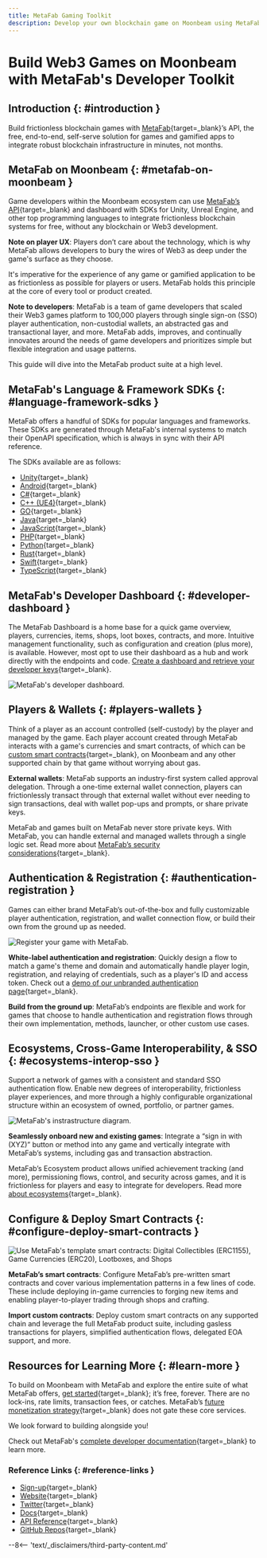 ```yaml
---
title: MetaFab Gaming Toolkit
description: Develop your own blockchain game on Moonbeam using MetaFab! MetaFab streamlines game development with its easy-to-use API and language and framework SDKs.
---
```


# Build Web3 Games on Moonbeam with MetaFab's Developer Toolkit

## Introduction {: #introduction } 

Build frictionless blockchain games with [MetaFab](https://www.trymetafab.com/){target=_blank}’s API, the free, end-to-end, self-serve solution for games and gamified apps to integrate robust blockchain infrastructure in minutes, not months.

## MetaFab on Moonbeam {: #metafab-on-moonbeam }

Game developers within the Moonbeam ecosystem can use [MetaFab’s API](https://docs.trymetafab.com/reference/getcollections){target=_blank} and dashboard with SDKs for Unity, Unreal Engine, and other top programming languages to integrate frictionless blockchain systems for free, without any blockchain or Web3 development.

**Note on player UX**: Players don’t care about the technology, which is why MetaFab allows developers to bury the wires of Web3 as deep under the game's surface as they choose. 

It's imperative for the experience of any game or gamified application to be as frictionless as possible for players or users. MetaFab holds this principle at the core of every tool or product created.

**Note to developers**: MetaFab is a team of game developers that scaled their Web3 games platform to 100,000 players through single sign-on (SSO) player authentication, non-custodial wallets, an abstracted gas and transactional layer, and more. MetaFab adds, improves, and continually innovates around the needs of game developers and prioritizes simple but flexible integration and usage patterns.

This guide will dive into the MetaFab product suite at a high level.

## MetaFab's Language & Framework SDKs {: #language-framework-sdks }

MetaFab offers a handful of SDKs for popular languages and frameworks. These SDKs are generated through MetaFab's internal systems to match their OpenAPI specification, which is always in sync with their API reference. 

The SDKs available are as follows:

- [Unity](https://docs.trymetafab.com/docs/c-unity){target=_blank}
- [Android](https://docs.trymetafab.com/docs/android){target=_blank}
- [C#](https://docs.trymetafab.com/docs/c-sdk){target=_blank}
- [C++ (UE4)](https://docs.trymetafab.com/docs/c-unreal-engine-4-sdk){target=_blank}
- [GO](https://docs.trymetafab.com/docs/go){target=_blank}
- [Java](https://docs.trymetafab.com/docs/java){target=_blank}
- [JavaScript](https://docs.trymetafab.com/docs/javascript){target=_blank}
- [PHP](https://docs.trymetafab.com/docs/php){target=_blank}
- [Python](https://docs.trymetafab.com/docs/python){target=_blank}
- [Rust](https://docs.trymetafab.com/docs/rust){target=_blank}
- [Swift](https://docs.trymetafab.com/docs/swift-ios){target=_blank}
- [TypeScript](https://docs.trymetafab.com/docs/typescript){target=_blank}

## MetaFab's Developer Dashboard {: #developer-dashboard }

The MetaFab Dashboard is a home base for a quick game overview, players, currencies, items, shops, loot boxes, contracts, and more. Intuitive management functionality, such as configuration and creation (plus more), is available. However, most opt to use their dashboard as a hub and work directly with the endpoints and code. [Create a dashboard and retrieve your developer keys](https://dashboard.trymetafab.com/auth/register){target=_blank}.

![MetaFab's developer dashboard.](/images/builders/integrations/gaming/metafab/metafab-1.webp)

## Players & Wallets {: #players-wallets }

Think of a player as an account controlled (self-custody) by the player and managed by the game. Each player account created through MetaFab interacts with a game's currencies and smart contracts, of which can be [custom smart contracts](https://docs.trymetafab.com/docs/implementing-gasless-transactions){target=_blank}, on Moonbeam and any other supported chain by that game without worrying about gas.

**External wallets**: MetaFab supports an industry-first system called approval delegation. Through a one-time external wallet connection, players can frictionlessly transact through that external wallet without ever needing to sign transactions, deal with wallet pop-ups and prompts, or share private keys.

MetaFab and games built on MetaFab never store private keys. With MetaFab, you can handle external and managed wallets through a single logic set. Read more about [MetaFab’s security considerations](https://docs.trymetafab.com/docs/security){target=_blank}.

## Authentication & Registration {: #authentication-registration }

Games can either brand MetaFab’s out-of-the-box and fully customizable player authentication, registration, and wallet connection flow, or build their own from the ground up as needed.

![Register your game with MetaFab.](/images/builders/integrations/gaming/metafab/metafab-2.webp)

**White-label authentication and registration**: Quickly design a flow to match a game's theme and domain and automatically handle player login, registration, and relaying of credentials, such as a player's ID and access token. Check out a [demo of our unbranded authentication page](https://connect.trymetafab.com/?chain=MATIC&flow=register&game=880c664b-3ce4-40a2-bf61-83b174ce5f94&redirectUri=https://trymetafab.com){target=_blank}.

**Build from the ground up**: MetaFab’s endpoints are flexible and work for games that choose to handle authentication and registration flows through their own implementation, methods, launcher, or other custom use cases.

## Ecosystems, Cross-Game Interoperability, & SSO {: #ecosystems-interop-sso }

Support a network of games with a consistent and standard SSO authentication flow. Enable new degrees of interoperability, frictionless player experiences, and more through a highly configurable organizational structure within an ecosystem of owned, portfolio, or partner games.

![MetaFab's instrastructure diagram.](/images/builders/integrations/gaming/metafab/metafab-3.webp)

**Seamlessly onboard new and existing games**: Integrate a “sign in with (XYZ)” button or method into any game and vertically integrate with MetaFab’s systems, including gas and transaction abstraction.

MetaFab’s Ecosystem product allows unified achievement tracking (and more), permissioning flows, control, and security across games, and it is frictionless for players and easy to integrate for developers. Read more [about ecosystems](https://docs.trymetafab.com/docs/ecosystems-cross-game-interoperability){target=_blank}.

## Configure & Deploy Smart Contracts {: #configure-deploy-smart-contracts }

![Use MetaFab's template smart contracts: Digital Collectibles (ERC1155), Game Currencies (ERC20), Lootboxes, and Shops](/images/builders/integrations/gaming/metafab/metafab-4.webp)

**MetaFab’s smart contracts**: Configure MetaFab’s pre-written smart contracts and cover various implementation patterns in a few lines of code. These include deploying in-game currencies to forging new items and enabling player-to-player trading through shops and crafting.

**Import custom contracts**: Deploy custom smart contracts on any supported chain and leverage the full MetaFab product suite, including gasless transactions for players, simplified authentication flows, delegated EOA support, and more.

## Resources for Learning More {: #learn-more }

To build on Moonbeam with MetaFab and explore the entire suite of what MetaFab offers, [get started](https://dashboard.trymetafab.com/auth/register){target=_blank}; it’s free, forever. There are no lock-ins, rate limits, transaction fees, or catches. MetaFab’s [future monetization strategy](https://docs.trymetafab.com/docs/free-pricing-business-model){target=_blank} does not gate these core services.

We look forward to building alongside you!

Check out MetaFab's [complete developer documentation](https://docs.trymetafab.com/docs){target=_blank} to learn more.

### Reference Links {: #reference-links }

- [Sign-up](https://www.trymetafab.com/register){target=_blank}
- [Website](https://www.trymetafab.com){target=_blank}
- [Twitter](https://www.trymetafab.com){target=_blank}
- [Docs](https://docs.trymetafab.com){target=_blank}
- [API Reference](https://docs.trymetafab.com/reference){target=_blank}
- [GitHub Repos](https://github.com/orgs/MetaFabInc/repositories){target=_blank}

--8<-- 'text/_disclaimers/third-party-content.md'